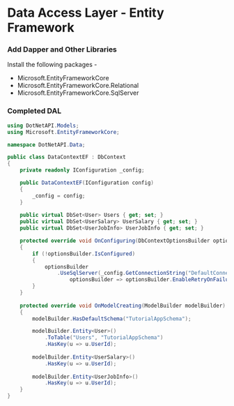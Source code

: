 # Data Access Layer - Entity Framework

### Add Dapper and Other Libraries

Install the following packages -

* Microsoft.EntityFrameworkCore
* Microsoft.EntityFrameworkCore.Relational
* Microsoft.EntityFrameworkCore.SqlServer

### Completed DAL

```C#
using DotNetAPI.Models;
using Microsoft.EntityFrameworkCore;

namespace DotNetAPI.Data;

public class DataContextEF : DbContext
{
    private readonly IConfiguration _config;

    public DataContextEF(IConfiguration config)
    {
        _config = config;
    }
    
    public virtual DbSet<User> Users { get; set; }
    public virtual DbSet<UserSalary> UserSalary { get; set; }
    public virtual DbSet<UserJobInfo> UserJobInfo { get; set; }

    protected override void OnConfiguring(DbContextOptionsBuilder optionsBuilder)
    {
        if (!optionsBuilder.IsConfigured)
        {
            optionsBuilder
                .UseSqlServer(_config.GetConnectionString("DefaultConnection"),
                    optionsBuilder => optionsBuilder.EnableRetryOnFailure());
        }
    }
    
    protected override void OnModelCreating(ModelBuilder modelBuilder)
    {
        modelBuilder.HasDefaultSchema("TutorialAppSchema");

        modelBuilder.Entity<User>()
            .ToTable("Users", "TutorialAppSchema")
            .HasKey(u => u.UserId);
        
        modelBuilder.Entity<UserSalary>()
            .HasKey(u => u.UserId);
        
        modelBuilder.Entity<UserJobInfo>()
            .HasKey(u => u.UserId);
    }
}
```